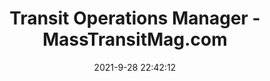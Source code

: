 ---
"title": "Transit Operations Manager - MassTransitMag.com"
"date": "2021-9-28 22:42:12"
"feed_name": "GOOGLENEWSINDUSTRIAL"
"feed_website": "https://news.google.com/search?q=industrial%2Bincident&hl=en-US&gl=US&ceid=US:en"
"feed_rss": "https://news.google.com/rss/search?q=industrial%2Bincident&hl=en-US&gl=US&ceid=US:en"
"link": "https://jobs.masstransitmag.com/job/transit-operations-manager-11/"
"source": "{'href': 'https://jobs.masstransitmag.com', 'title': 'MassTransitMag.com'}"
"file": "_posts/2021-1-1-595dea9139bb14b45a67ffe51ac0b2017241eacf.md"
"accident": "0"
"drilling": "0"
"dead": "0"
"injured": "0"
"arrested": "0"
"where": "unknown site"
"causes": "unknown"
"place": "unknown place"
---